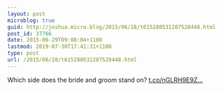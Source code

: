 ```yaml
---
layout: post
microblog: true
guid: http://joshua.micro.blog/2015/06/28/t615280531207528448.html
post_id: 37766
date: 2015-06-29T09:08:04+1100
lastmod: 2019-07-30T17:41:31+1100
type: post
url: /2015/06/28/t615280531207528448.html
---
```

Which side does the bride and groom stand on? [t.co/nGLRH9E9Z...](http://t.co/nGLRH9E9ZM)
